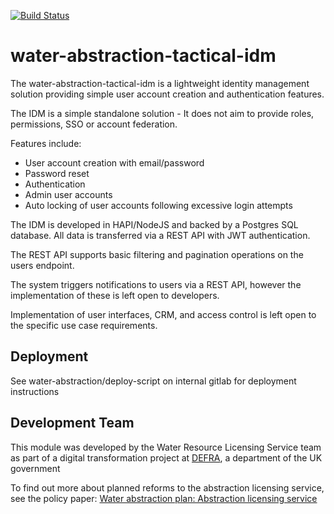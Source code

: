 [![Build Status](https://travis-ci.org/DEFRA/water-abstraction-tactical-idm.svg?branch=master)](https://travis-ci.org/DEFRA/water-abstraction-tactical-idm)

# water-abstraction-tactical-idm

The water-abstraction-tactical-idm is a lightweight identity management solution providing simple user account creation and authentication features.

The IDM is a simple standalone solution - It does not aim to provide roles, permissions, SSO or account federation.

Features include:

* User account creation with email/password
* Password reset
* Authentication
* Admin user accounts
* Auto locking of user accounts following excessive login attempts

The IDM is developed in HAPI/NodeJS and backed by a Postgres SQL database.  All data is transferred via a REST API with JWT authentication.

The REST API supports basic filtering and pagination operations on the users endpoint.

The system triggers notifications to users via a REST API, however the implementation of these is left open to developers.

Implementation of user interfaces, CRM, and access control is left open to the specific use case requirements.

## Deployment

See water-abstraction/deploy-script on internal gitlab for deployment instructions

## Development Team

This module was developed by the Water Resource Licensing Service team as part of a digital transformation project at [DEFRA](https://www.gov.uk/government/organisations/department-for-environment-food-rural-affairs), a department of the UK government

To find out more about planned reforms to the abstraction licensing service, see the policy paper: [Water abstraction plan: Abstraction licensing service](https://www.gov.uk/government/publications/water-abstraction-plan-2017/water-abstraction-plan-abstraction-licensing-service)
